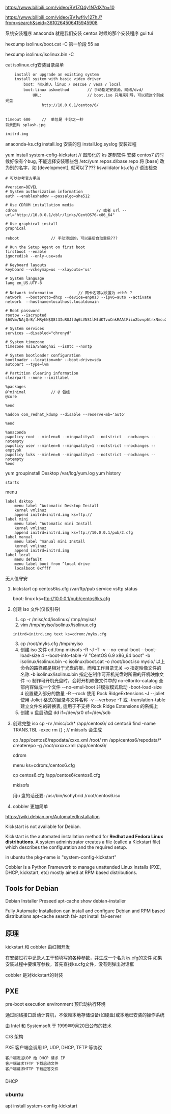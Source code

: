 
https://www.bilibili.com/video/BV1ZQ4y1N7dX?p=10

https://www.bilibili.com/video/BV1wf4y127hJ?from=search&seid=3610264506415945908

系统安装程序 anaconda 就是我们安装 centos 时候的那个安装程序
    gui
    tui

hexdump isolinux/boot.cat -C
    第一阶段
    55 aa

hexdump isolinux/isolinux.bin -C


cat isolinux.cfg安装目录菜单

        install or upgrade an existing system
        install system with basic video driver
            boot: 可以输入 linux / sescue / vesa / local
            boot:linux askmethod        // 手动指定安装源，网络/dvd/
                URL:                    // boot.iso 只用来引导，可以把这个刻成光盘
                    http://10.0.0.1/centos/6/
                    

    timeout 600     //  单位是 十分之一秒
    背景图片 splash.jpg

    initrd.img


anaconda-ks.cfg
install.log
    安装的包
install.log.syslog
    安装过程



yum install system-cofig-kickstart // 图形化的 ks 定制软件
    安装 centos7 的时候好像有个bug, 不能选择安装哪些包
        /etc/yum.repos.d/base.repo
            将 [base] 改为别的名字，如 [development], 就可以了???
ksvalidator ks.cfg      // 语法检查

``` 
# 可以参考官方手册

#version=DEVEL
# System authorization information
auth --enableshadow --passalgo=sha512

# Use CDROM installation media
cdrom                                   // 或者 url --url="http://10.0.0.1/cblr/links/CentOS76-x86_64"

# Use graphical install
graphical

reboot              // 手动添加的，可以最后自动重启???

# Run the Setup Agent on first boot
firstboot --enable
ignoredisk --only-use=sda

# Keyboard layouts
keyboard --vckeymap=us --xlayouts='us'

# System language
lang en_US.UTF-8

# Network information           // 网卡名可以设置为 eth0 ？
network  --bootproto=dhcp --device=enp0s3 --ipv6=auto --activate
network  --hostname=localhost.localdomain

# Root password
rootpw --iscrypted $6$Vm/NAjQrB/.MRyhN$Q8t3IuRUJlUq6LVNS1lMldKTvuCnkRAAtFiio2bvvp6trxNmcuZed0rZ6tWZlxzmKMNsXjth0ga6Da/7YJGtR/

# System services
services --disabled="chronyd"

# System timezone
timezone Asia/Shanghai --isUtc --nontp

# System bootloader configuration
bootloader --location=mbr --boot-drive=sda
autopart --type=lvm

# Partition clearing information
clearpart --none --initlabel

%packages
@^minimal           // @ 包组
@core

%end

%addon com_redhat_kdump --disable --reserve-mb='auto'

%end

%anaconda
pwpolicy root --minlen=6 --minquality=1 --notstrict --nochanges --notempty
pwpolicy user --minlen=6 --minquality=1 --notstrict --nochanges --emptyok
pwpolicy luks --minlen=6 --minquality=1 --notstrict --nochanges --notempty
%end
```

yum groupinstall Desktop
    /var/log/yum.log
    yum history

    startx

menu
```
label dsktop
    menu label ^Automatic Desktop Install
    kernel vmlinuz
    append initrd=initrd.img ks=ftp://
label mini
    menu label ^Automatic mini Install
    kernel vmlinuz
    append initrd=initrd.img ks=ftp://10.0.0.1/pub/2.cfg
label manual
    menu label ^manual mini Install
    kernel vmlinuz
    append initrd=initrd.img
label local
    menu default
    menu label boot from ^local drive
    localboot 0xffff
```





无人值守安

1. kickstart
    cp centos6ks.cfg /var/ftp/pub
    service vsftp status

    boot: linux ks=ftp://10.0.0.1/pub/centos6ks.cfg

2. 创建 iso 文件(仅仅引导)
    1. cp -r /misc/cd/isolinux/ /tmp/myiso/
    2. vim /tmp/myiso/isolinux/isolinux.cfg
    ```
    initrd=initrd.img text ks=cdrom:/myks.cfg
    ```
    3. cp /root/myks.cfg /tmp/myiso
    4. 创建 iso 文件
        cd /tmp
        mkisofs -R -J -T -v --no-emul-boot --boot-load-size 4 --boot-info-table -V "CentOS 6.9 x86_64 boot" -b isolinux/isolinux.bin -c isolinux/boot.cat -o /root/boot.iso mysio/
        以上命令的路径都是相对于光盘的根，而和工作目录无关
            -o 指定映像文件的名称
            -b isolinux/isolinux.bin    指定在制作可开机光盘时所需的开机映像文件
            -c 制作可开机光盘时，会将开机映像文件中的 no-eltorito-catalog 全部内容做成一个文件
            --no-emul-boot 非模拟模式启动
            -boot-load-size 4   设置载入部分的数量
            -R --rock   使用 Rock RidgeExtensions
            -J --joliet     使用 Joliet 格式的目录与文件名称
            -v --verbose
            -T 或 -translation-table 建立文件名的转换表, 适用于不支持 Rock Ridge Extensions 的系统上
    5. 创建 u 盘启动盘
        dd if=/dev/sr0 of=/dev/sdb

3. 创建完整 iso 
    cp -rv /misc/cd/* /app/centos6/
    cd centos6
    find -name TRANS.TBL -exec rm {} \;         // mkisofs 会生成

    cp /app/centos6/repodata/xxxx.xml /root/
    rm /app/centos6/repodata/*
    createrepo -g /root/xxxxx.xml  /app/centos6/

    cdrom

    menu
        ks=cdrom:/centos6.cfg

    cp centos6.cfg  /app/centos6/centos6.cfg

    mkisofs


    用u 盘的话还要: /usr/bin/isohybrid /root/centos6.iso

4. cobbler
    更加简单

https://wiki.debian.org/AutomatedInstallation

Kickstart is not available for Debian.

Kickstart is the automated installation method for **Redhat and Fedora Linux distributions**. A system administrator creates a file (called a Kickstart file) which describes the configuration and the required setup.

in ubuntu the pkg-name is "system-config-kickstart"

Cobbler is a Python Framework to manage unattended Linux installs (PXE, DHCP, kickstart, etc) mostly aimed at RPM based distributions.


## Tools for Debian

Debian Installer Preseed
    apt-cache show debian-installer

Fully Automatic Installation can install and configure Debian and RPM based distributions
    apt-cache search fai-
    apt install fai-server

## 原理

kickstart 和 cobbler 由红帽开发

在安装过程中记录人工干预填写的各种参数，并生成一个名为ks.cfg的文件
如果安装过程中要填写参数，首先查找ks.cfg文件，没有则弹出对话框


cobbler 是对kickstart的封装

## PXE

pre-boot execution environment 预启动执行环境

通过网络接口启动计算机，不依赖本地存储设备(如硬盘)或本地已安装的操作系统

由 Intel 和 Systemsoft 于 1999年9月20日公布的技术

C/S 架构

PXE 客户端会调用 IP, UDP, DHCP, TFTP 等协议

    客户端发送UDP 给 DHCP 请求 IP
    客户端请求TFTP 下载启动文件
    客户端请求HTTP 下载应答文件

### 

DHCP




### ubuntu

apt install system-config-kickstart

